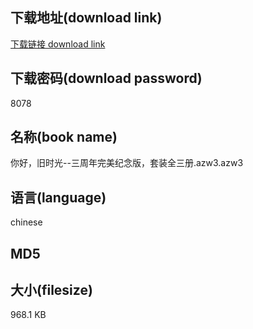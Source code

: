 ## 下载地址(download link)
[下载链接 download link](https://tutu365.netlify.app/?s=%E4%BD%A0%E5%A5%BD%EF%BC%8C%E6%97%A7%E6%97%B6%E5%85%89--%E4%B8%89%E5%91%A8%E5%B9%B4%E5%AE%8C%E7%BE%8E%E7%BA%AA%E5%BF%B5%E7%89%88%EF%BC%8C%E5%A5%97%E8%A3%85%E5%85%A8%E4%B8%89%E5%86%8C.azw3)

## 下载密码(download password)
8078

## 名称(book name)
你好，旧时光--三周年完美纪念版，套装全三册.azw3.azw3

## 语言(language)
chinese

## MD5


## 大小(filesize)
968.1 KB
